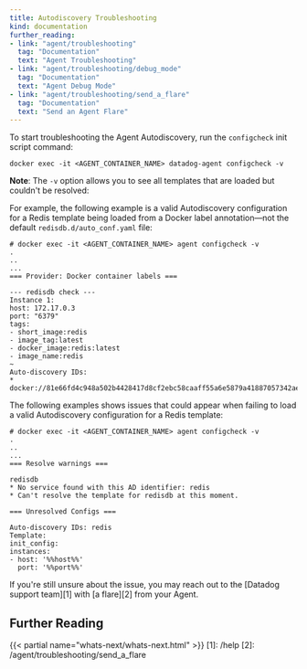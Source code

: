 ```yaml
---
title: Autodiscovery Troubleshooting
kind: documentation
further_reading:
- link: "agent/troubleshooting"
  tag: "Documentation"
  text: "Agent Troubleshooting"
- link: "agent/troubleshooting/debug_mode"
  tag: "Documentation"
  text: "Agent Debug Mode"
- link: "agent/troubleshooting/send_a_flare"
  tag: "Documentation"
  text: "Send an Agent Flare"
---
```


To start troubleshooting the Agent Autodiscovery, run the `configcheck` init script command:

```shell
docker exec -it <AGENT_CONTAINER_NAME> datadog-agent configcheck -v
```

**Note**: The `-v` option allows you to see all templates that are loaded but couldn't be resolved:

For example, the following example is a valid Autodiscovery configuration for a Redis template being loaded from a Docker label annotation&mdash;not the default `redisdb.d/auto_conf.yaml` file:

```
# docker exec -it <AGENT_CONTAINER_NAME> agent configcheck -v
.
..
...
=== Provider: Docker container labels ===

--- redisdb check ---
Instance 1:
host: 172.17.0.3
port: "6379"
tags:
- short_image:redis
- image_tag:latest
- docker_image:redis:latest
- image_name:redis
~
Auto-discovery IDs:
* docker://81e66fd4c948a502b4428417d8cf2ebc58caaff55a6e5879a41887057342aec2
```

The following examples shows issues that could appear when failing to load a valid Autodiscovery configuration for a Redis template:

```
# docker exec -it <AGENT_CONTAINER_NAME> agent configcheck -v
.
..
...
=== Resolve warnings ===

redisdb
* No service found with this AD identifier: redis
* Can't resolve the template for redisdb at this moment.

=== Unresolved Configs ===

Auto-discovery IDs: redis
Template:
init_config:
instances:
- host: '%%host%%'
  port: '%%port%%'
```

If you're still unsure about the issue, you may reach out to the [Datadog support team][1] with [a flare][2] from your Agent.

## Further Reading

{{< partial name="whats-next/whats-next.html" >}}
[1]: /help
[2]: /agent/troubleshooting/send_a_flare
